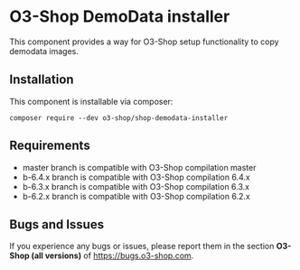 # O3-Shop DemoData installer

This component provides a way for O3-Shop setup functionality to copy demodata images.

## Installation

This component is installable via composer:

```
composer require --dev o3-shop/shop-demodata-installer
```

## Requirements

* master branch is compatible with O3-Shop compilation master
* b-6.4.x branch is compatible with O3-Shop compilation 6.4.x
* b-6.3.x branch is compatible with O3-Shop compilation 6.3.x
* b-6.2.x branch is compatible with O3-Shop compilation 6.2.x

Bugs and Issues
---------------

If you experience any bugs or issues, please report them in the section **O3-Shop (all versions)** of https://bugs.o3-shop.com.
